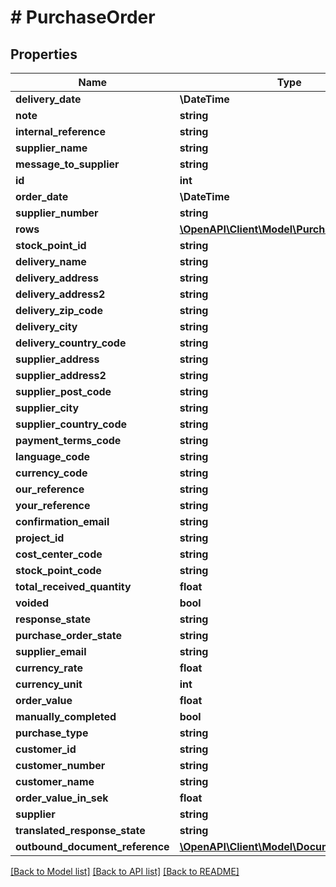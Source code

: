 # # PurchaseOrder

## Properties

Name | Type | Description | Notes
------------ | ------------- | ------------- | -------------
**delivery_date** | **\DateTime** |  | [optional]
**note** | **string** |  | [optional]
**internal_reference** | **string** |  | [optional]
**supplier_name** | **string** |  | [optional]
**message_to_supplier** | **string** |  | [optional]
**id** | **int** |  | [optional]
**order_date** | **\DateTime** |  |
**supplier_number** | **string** |  |
**rows** | [**\OpenAPI\Client\Model\PurchaseOrderRow[]**](PurchaseOrderRow.md) |  | [optional]
**stock_point_id** | **string** |  | [optional]
**delivery_name** | **string** |  |
**delivery_address** | **string** |  |
**delivery_address2** | **string** |  | [optional]
**delivery_zip_code** | **string** |  |
**delivery_city** | **string** |  |
**delivery_country_code** | **string** |  | [optional]
**supplier_address** | **string** |  | [optional]
**supplier_address2** | **string** |  | [optional]
**supplier_post_code** | **string** |  | [optional]
**supplier_city** | **string** |  | [optional]
**supplier_country_code** | **string** |  | [optional]
**payment_terms_code** | **string** |  |
**language_code** | **string** |  | [optional]
**currency_code** | **string** |  |
**our_reference** | **string** |  | [optional]
**your_reference** | **string** |  | [optional]
**confirmation_email** | **string** |  | [optional]
**project_id** | **string** |  | [optional]
**cost_center_code** | **string** |  | [optional]
**stock_point_code** | **string** |  | [optional]
**total_received_quantity** | **float** |  | [optional]
**voided** | **bool** |  | [optional]
**response_state** | **string** |  | [optional]
**purchase_order_state** | **string** |  | [optional]
**supplier_email** | **string** |  | [optional]
**currency_rate** | **float** |  |
**currency_unit** | **int** |  | [optional]
**order_value** | **float** |  | [optional]
**manually_completed** | **bool** |  | [optional]
**purchase_type** | **string** |  | [optional]
**customer_id** | **string** |  | [optional]
**customer_number** | **string** |  | [optional]
**customer_name** | **string** |  | [optional]
**order_value_in_sek** | **float** |  | [optional]
**supplier** | **string** |  | [optional]
**translated_response_state** | **string** |  | [optional]
**outbound_document_reference** | [**\OpenAPI\Client\Model\DocumentReference**](DocumentReference.md) |  | [optional]

[[Back to Model list]](../../README.md#models) [[Back to API list]](../../README.md#endpoints) [[Back to README]](../../README.md)
